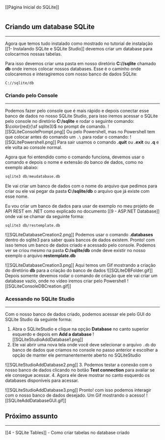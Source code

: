[[Página Inicial do SQLite]]

```table-of-contents
```

## Criando um database SQLite
---
Agora que temos tudo instalado como mostrado no tutorial de instalação [[1- Instalando SQLite e SQLite Studio]] devemos criar um database para colocarmos nossas tabelas.

Para isso devemos criar uma pasta em nosso diretório **C://sqlite** chamado **db** onde iremos colocar nossos databases. Esse é o caminho onde colocaremos e interagiremos com nosso banco de dados SQLite:

```
C://sqlite/db
```

### Criando pelo Console
---
Podemos fazer pelo console que é mais rápido e depois conectar esse banco de dados no nosso SQLite Studio, para isso iremos acessar o SQLite pelo console no diretório **C:/sqlite** e rodar o seguinte comando: $\color{red}{\sf sqlite3}$ no prompt de comando.
![[SQLiteConsolePrompt.png]]
Ou pelo Powershell, mas no Powershell tem que colocar antes do comando um `.\` para rodar o comando:
![[SQLitePowershell.png]]
Para sair usamos o comando **.quit** ou __.exit__ ou __.q__ e ele volta ao console normal.

Agora que foi entendido como o comando funciona, devemos usar o comando e depois o nome e extensão do banco de dados, como no exemplo abaixo:
```sql
sqlite3 db/meudatabase.db
```
Ele vai criar um banco de dados com o nome do arquivo que pedimos para criar ou ele vai pegar da pasta **C:/sqlite/db** o arquivo que já existe com esse nome.

Eu vou criar um banco de dados para usar de exemplo no meu projeto de API REST em .NET como explicado no documento [[9 - ASP.NET Database]] onde vai se chamar da seguinte forma:

```
sqlite3 db/restemplate.db
```

![[SQLiteDatabaseCreation2.png]]
Podemos usar o comando **.databases** dentro do sqlite3 para saber quais bancos de dados existem.
Pronto! com isso temos um banco de dados criado e acessado pelo console.
Podemos ver se criou mesmo na pasta **C:/sqlite/db** onde deve existir no nosso exemplo o arquivo **restemplate.db**

![[SQLiteDatabaseCreation3.png]]
Aqui temos um Gif mostrando a criação do diretório __db__ para a criação do banco de dados
![[SQLiteDBFolder.gif]]
Depois somente devemos rodar o comando de criação que ele vai criar um database vazio, onde no vídeo iremos criar pelo Powershell
![[SQLiteConsoleDBCreation.gif]]
### Acessando no SQLite Studio
---
Com o nosso banco de dados criado, podemos acessar ele pelo GUI do SQLite Studio da seguinte forma:
1. Abra o SQLiteStudio e clique na opção **Database** no canto superior esquerdo e depois em **Add a database**
![[SQLiteStudioAddDatabase1.png]]
2. Ele vai abrir uma nova tela onde você deve selecionar o arquivo `.db` do banco de dados que criamos no console no passo anterior e escolher a opção de manter ele permanentemente aberto no SQLiteStudio

![[SQLiteStudioAddDatabase2.png]]
3. Podemos testar a conexão com o nosso banco de dados clicando no botão **Test connection** para avaliar se ele consegue acessar.
4. Agora ele deve mostrar no canto esquerdo os databases disponíveis para acessar.

![[SQLiteStudioAddDatabase3.png]]
Pronto! com isso podemos interagir com o nosso banco de dados desejado.
Um Gif mostrando o acesso!
![[SQLiteAddDatabaseGUI.gif]]

## Próximo assunto
---
[[4 - SQLite Tables]] - Como criar tabelas no database criado